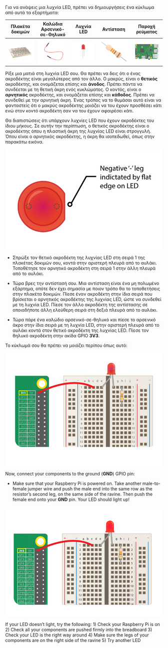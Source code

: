 Για να ανάψεις μια λυχνία LED, πρέπει να δημιουργήσεις ένα κύκλωμα από αυτά τα εξαρτήματα:

| Πλακέτα δοκιμών                           | Καλώδια Αρσενικό-σε-Θηλυκό                         | Λυχνία LED                    | Αντίσταση                         | Παροχή ρεύματος                        |
| ----------------------------------------- | -------------------------------------------------- | ----------------------------- | --------------------------------- | -------------------------------------- |
| ![πλακέτα δοκιμών](images/breadboard.png) | ![καλώδιο αρσενικό-σε-θηλυκό](images/mfjumper.png) | ![Λυχνία LDE](images/led.png) | ![αντίσταση](images/resistor.png) | ![raspberrypi](images/raspberrypi.png) |

Ρίξε μια ματιά στη λυχνία LED σου. Θα πρέπει να δεις ότι ο ένας ακροδέκτης είναι μεγαλύτερος από τον άλλο. Ο μακρύς, είναι ο **θετικός** ακροδέκτης, και ονομάζεται επίσης και **άνοδος**. Πρέπει πάντα να συνδέεται με τη θετική άκρη ενός κυκλώματος. Ο κοντός, είναι ο **αρνητικός** ακροδέκτης, και ονομάζεται επίσης και **κάθοδος**. Πρέπει να συνδεθεί με την αρνητική άκρη. Ένας τρόπος να το θυμάσαι αυτό είναι να φανταστείς ότι ο μακρύς ακροδέκτης μοιάζει να του έχουν προσθέσει κάτι ενώ στον κοντό ακροδέκτη σαν να του έχουν αφαιρέσει κάτι.

Θα διαπιστώσεις ότι υπάρχουν λυχνίες LED που έχουν ακροδέκτες του ίδιου μήκους. Σε αυτήν την περίπτωση, ο θετικός ακροδέκτης είναι ο ακροδέκτης όπου η πλαστική άκρη της λυχνίας LED είναι στρογγυλή. Όπου είναι ο αρνητικός ακροδέκτης, η άκρη θα ισοπεδωθεί, όπως στην παρακάτω εικόνα.

![Κοντινό πλάνο λυχνίας LED](images/LEDcloseup.png)

+ Σπρώξε τον θετικό ακροδέκτη της λυχνίας LED στη σειρά 1 της πλακέτας δοκιμών σου, κοντά στην αριστερή πλευρά από το αυλάκι. Τοποθέτησε τον αρνητικό ακροδέκτη στη σειρά 1 στην άλλη πλευρά από το αυλάκι.

+ Τώρα βρες την αντίστασή σου. Μια αντίσταση είναι ένα μη πολωμένο εξάρτημα, οπότε δεν έχει σημασία με ποιον τρόπο θα το τοποθετήσεις στην πλακέτα δοκιμών. Πίεσε έναν ακροδέκτη στην ίδια σειρά που βρίσκεται ο αρνητικός ακροδέκτης της λυχνίας LED, ώστε να συνδεθεί με τη λυχνία LED. Πίεσε τον άλλο ακροδέκτη της αντίστασης σε οποιαδήποτε άλλη ελεύθερη σειρά στη δεξιά πλευρά από το αυλάκι.

+ Τώρα πάρε ένα καλώδιο αρσενικό-σε-θηλυκό και πίεσε το αρσενικό άκρο στην ίδια σειρά με τη λυχνία LED, στην αριστερή πλευρά από το αυλάκι κοντά στον θετικό ακροδέκτη της λυχνίας LED. Πίεσε τον θηλυκό ακροδέκτη στην ακίδα GPIO **3V3**.

Το κύκλωμά σου θα πρέπει να μοιάζει περίπου όπως αυτό:

![Κύκλωμα χωρίς γείωση](images/ground-missing.png)

Now, connect your components to the ground (**GND**) GPIO pin:

+ Make sure that your Raspberry Pi is powered on. Take another male-to-female jumper wire and push the male end into the same row as the resistor’s second leg, on the same side of the ravine. Then push the female end onto your **GND** pin. Your LED should light up!

![Circuit Current Flow](images/circuit-current-flow.gif)

If your LED doesn’t light, try the following: 1) Check your Raspberry Pi is on 2) Check all your components are pushed firmly into the breadboard 3) Check your LED is the right way around 4) Make sure the legs of your components are on the right side of the ravine 5) Try another LED

